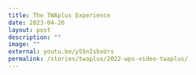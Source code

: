```yaml
---
title: The TWAplus Experience
date: 2023-04-26
layout: post
description: ""
image: ""
external: youtu.be/yS5nIsbxUrs
permalink: /stories/twaplus/2022-wps-video-twaplus/
---
```

